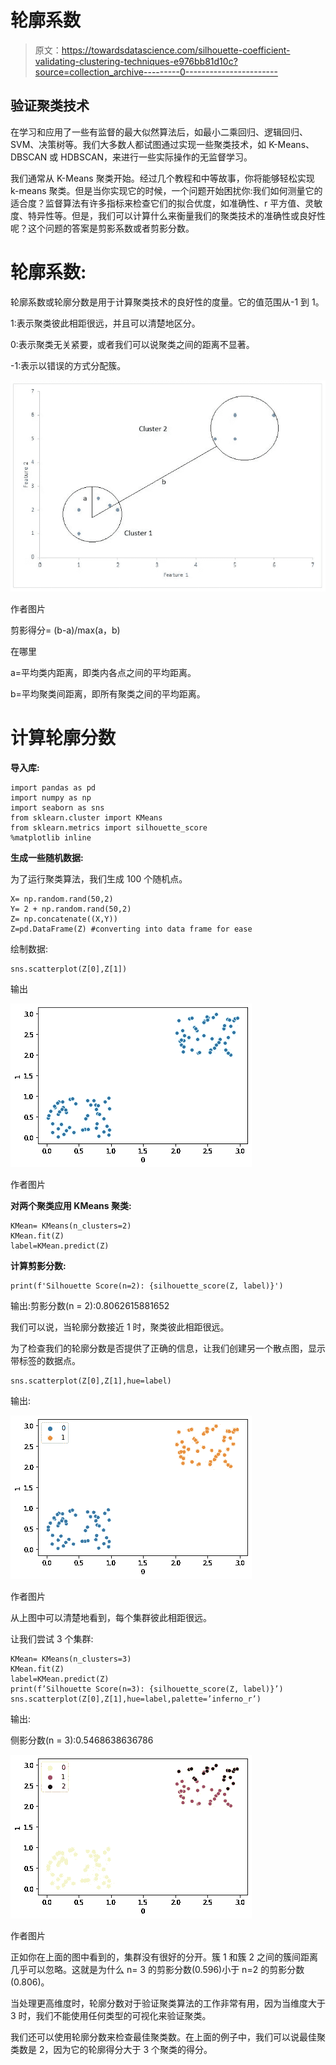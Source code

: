 # 轮廓系数

> 原文：<https://towardsdatascience.com/silhouette-coefficient-validating-clustering-techniques-e976bb81d10c?source=collection_archive---------0----------------------->

## 验证聚类技术

在学习和应用了一些有监督的最大似然算法后，如最小二乘回归、逻辑回归、SVM、决策树等。我们大多数人都试图通过实现一些聚类技术，如 K-Means、DBSCAN 或 HDBSCAN，来进行一些实际操作的无监督学习。

我们通常从 K-Means 聚类开始。经过几个教程和中等故事，你将能够轻松实现 k-means 聚类。但是当你实现它的时候，一个问题开始困扰你:我们如何测量它的适合度？监督算法有许多指标来检查它们的拟合优度，如准确性、r 平方值、灵敏度、特异性等。但是，我们可以计算什么来衡量我们的聚类技术的准确性或良好性呢？这个问题的答案是剪影系数或者剪影分数。

# **轮廓系数:**

轮廓系数或轮廓分数是用于计算聚类技术的良好性的度量。它的值范围从-1 到 1。

1:表示聚类彼此相距很远，并且可以清楚地区分。

0:表示聚类无关紧要，或者我们可以说聚类之间的距离不显著。

-1:表示以错误的方式分配簇。

![](img/742ff37558a86da183d509f55df619b7.png)

作者图片

剪影得分= (b-a)/max(a，b)

在哪里

a=平均类内距离，即类内各点之间的平均距离。

b=平均聚类间距离，即所有聚类之间的平均距离。

# 计算轮廓分数

**导入库:**

```
import pandas as pd
import numpy as np
import seaborn as sns
from sklearn.cluster import KMeans
from sklearn.metrics import silhouette_score
%matplotlib inline
```

**生成一些随机数据:**

为了运行聚类算法，我们生成 100 个随机点。

```
X= np.random.rand(50,2)
Y= 2 + np.random.rand(50,2)
Z= np.concatenate((X,Y))
Z=pd.DataFrame(Z) #converting into data frame for ease
```

绘制数据:

```
sns.scatterplot(Z[0],Z[1])
```

输出

![](img/5fd2837769954866b55e53cb70410e04.png)

作者图片

**对两个聚类应用 KMeans 聚类:**

```
KMean= KMeans(n_clusters=2)
KMean.fit(Z)
label=KMean.predict(Z)
```

**计算剪影分数:**

```
print(f'Silhouette Score(n=2): {silhouette_score(Z, label)}')
```

输出:剪影分数(n = 2):0.8062615881652

我们可以说，当轮廓分数接近 1 时，聚类彼此相距很远。

为了检查我们的轮廓分数是否提供了正确的信息，让我们创建另一个散点图，显示带标签的数据点。

```
sns.scatterplot(Z[0],Z[1],hue=label)
```

输出:

![](img/d023923756b0085c3e5f8cdbb6b22ac7.png)

作者图片

从上图中可以清楚地看到，每个集群彼此相距很远。

让我们尝试 3 个集群:

```
KMean= KMeans(n_clusters=3)
KMean.fit(Z)
label=KMean.predict(Z)
print(f’Silhouette Score(n=3): {silhouette_score(Z, label)}’)
sns.scatterplot(Z[0],Z[1],hue=label,palette=’inferno_r’) 
```

输出:

侧影分数(n = 3):0.5468638636786

![](img/cd472b62ddc2c8004de2135d812066ba.png)

作者图片

正如你在上面的图中看到的，集群没有很好的分开。簇 1 和簇 2 之间的簇间距离几乎可以忽略。这就是为什么 n= 3 的剪影分数(0.596)小于 n=2 的剪影分数(0.806)。

当处理更高维度时，轮廓分数对于验证聚类算法的工作非常有用，因为当维度大于 3 时，我们不能使用任何类型的可视化来验证聚类。

我们还可以使用轮廓分数来检查最佳聚类数。在上面的例子中，我们可以说最佳聚类数是 2，因为它的轮廓得分大于 3 个聚类的得分。